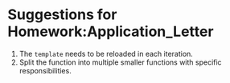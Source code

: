 # Suggestions for Homework:Application_Letter

1. The `template` needs to be reloaded in each iteration.
2. Split the function into multiple smaller functions with specific responsibilities.
